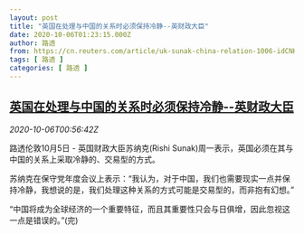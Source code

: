 ```yaml
---
layout: post
title: "英国在处理与中国的关系时必须保持冷静--英财政大臣"
date: 2020-10-06T01:23:15.000Z
author: 路透
from: https://cn.reuters.com/article/uk-sunak-china-relation-1006-idCNKBS26R02Z
tags: [ 路透 ]
categories: [ 路透 ]
---
```

<!--1601947395000-->
[英国在处理与中国的关系时必须保持冷静--英财政大臣](https://cn.reuters.com/article/uk-sunak-china-relation-1006-idCNKBS26R02Z)
------

<div>
<div><i>2020-10-06T00:56:42Z</i></div><p>路透伦敦10月5日 - 英国财政大臣苏纳克(Rishi Sunak)周一表示，英国必须在其与中国的关系上采取冷静的、交易型的方式。</p><p>苏纳克在保守党年度会议上表示：“我认为，对于中国，我们也需要现实一点并保持冷静，我想说的是，我们处理这种关系的方式可能是交易型的，而非抱有幻想。”</p><p>“中国将成为全球经济的一个重要特征，而且其重要性只会与日俱增，因此忽视这一点是错误的。”(完)</p>
</div>
